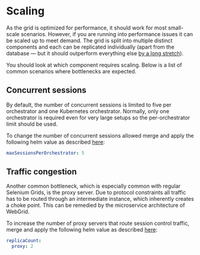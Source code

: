 # Scaling

As the grid is optimized for performance, it should work for most small-scale scenarios. However, if you are running into performance issues it can be scaled up to meet demand. The grid is split into multiple distinct components and each can be replicated individually (apart from the database — but it should outperform everything else [by a long stretch](https://redis.io/topics/benchmarks)).

You should look at which component requires scaling. Below is a list of common scenarios where bottlenecks are expected.

## Concurrent sessions

By default, the number of concurrent sessions is limited to five per orchestrator and one Kubernetes orchestrator. Normally, only one orchestrator is required even for very large setups so the per-orchestrator limit should be used.

To change the number of concurrent sessions allowed merge and apply the following helm value as described [here](./configuration.md#changing-the-defaults):

```yaml
maxSessionsPerOrchestrator: 5
```

## Traffic congestion

Another common bottleneck, which is especially common with regular Selenium Grids, is the proxy server. Due to protocol constraints all traffic has to be routed through an intermediate instance, which inherently creates a choke point. This can be remedied by the microservice architecture of WebGrid.

To increase the number of proxy servers that route session control traffic, merge and apply the following helm value as described [here](./configuration.md#changing-the-defaults):

```yaml
replicaCount:
  proxy: 2
```